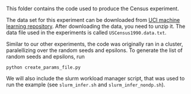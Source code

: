 This folder contains the code used to produce the Census experiment.

The data set for this experiment can be downloaded from [UCI machine learning repository](https://archive.ics.uci.edu/dataset/116/us+census+data+1990). After downloading the data, you need to unzip it. The data file used in the experiments is called `USCensus1990.data.txt`.

Similar to our other experiments, the code was originally ran in a cluster, paralellizing over the random seeds and epsilons. To generate the list of random seeds and epsilons, run
```
python create_params_file.py
```

We will also include the slurm workload manager script, that was used to run the example (see `slurm_infer.sh` and `slurm_infer_nondp.sh`).
